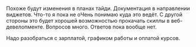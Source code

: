 Похоже будут изменения в планах тайди. Документация в направлении виджетов. Что-то я пока не оЧень понимаю куда это ведёт. 
С другой стороны это будет хорошей возможностью прокачать скиллы в веб-девелопменте. 
Вопросов много. Ответов пока вообще нет. 

Надо разобраться с зарплатой, графиком работы и оплатой курсов.